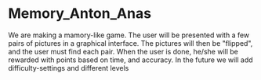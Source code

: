 # Memory_Anton_Anas
We are making a mamory-like game. The user will be presented with a few pairs of pictures in a graphical interface. The pictures will then be "flipped", and the user must find each pair. When the user is done, he/she will be rewarded with points based on time, and accuracy. In the future we will add difficulty-settings and different levels
